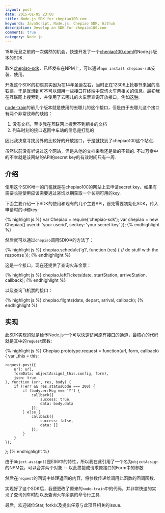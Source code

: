 ```yaml
---
layout: post
date: 2015-01-05 23:00
title: Node.js SDK for chepiao100.com
keywords: JavaScript, Node.js, Chepiao SDK, Github
description: Develop an SDK for chepiao100.com
comments: true
category: Node.js
---
```


15年元旦之前的一次偶然的机会，快速开发了一个[chepiao100.com](http://www.chepiao100.com)的Node.js版本的SDK.

取名[chepiao-sdk](https://github.com/SFantasy/node-chepiao-sdk)，已经发布在NPM上，可以通过`npm install chepiao-sdk`安装、使用。

开发这个SDK的初衷其实因为在14年圣诞左右，当时正在12306上抢春节来回的高铁票，于是就想到可不可以调用一些接口在终端中查询火车票相关的信息。最初我在互联网上搜索到、并使用了去哪儿的火车票查询开放接口，例如[这种](http://train.qunar.com/qunar/checiInfo.jsp?ex_track=&q=g1&format=json&cityname=123456&ver=1373813217828).

[node-train](https://github.com/SFantasy/node-train/)的前几个版本就是使用的去哪儿的这个接口，但是由于去哪儿这个接口有两个非常致命的缺陷：

1. 没有文档，至少我在互联网上搜索不到相关的文档
2. 列车时刻的接口返回中车站的信息是打乱的

因此我决意寻找另外的比较好的开放接口，于是就找到了chepiao100这个站点.

虽然以前没有听说过这个网站，但是从他的文档来看还是做的不错的. 不过万幸中的不幸就是该网站的API的secret key的有效时间只有一周.

## 介绍

使用这个SDK唯一的门槛就是在chepiao100的网站上去申请secret key，如果有需要长期使用应该需要通过咨询以期获取一个长期可用的key.

下面主要介绍一下SDK的使用和现有的几个主要API，首先需要初始化SDK，传入申请时的id和key:

{% highlight js %}
var Chepiao = require('chepiao-sdk');
var chepiao = new Chepiao({
    userid: 'your userid',
    seckey: 'your secret key'
});
{% endhighlight %}

然后就可以通过`chepiao`调用SDK中的方法了：

{% highlight js %}
chepiao.schedule('g1', function (res) {
    // do stuff with the response
});
{% endhighlight %}

这是一个接口，现在还提供了查询火车余票：

{% highlight js %}
chepiao.leftTickets(date, startStation, arriveStation, callback);
{% endhighlight %}

以及查询飞机票的接口：

{% highlight js %}
chepiao.flights(date, depart, arrival, callback);
{% endhighlight %}

## 实现

此SDK实现的就是给予Node.js一个可以快速访问原有接口的通道，最核心的代码就是其中的`request`函数:

{% highlight js %}
Chepiao.prototype.request = function(url, form, callback) {
    var _this = this;

    request.post({
        url: url,
        formData: objectAssign(_this.config, form),
        json: true
    }, function (err, res, body) {
        if (!err && res.statusCode === 200) {
            if (body.errMsg === 'Y') {
                callback({
                    success: true,
                    data: body.data
                });
            } else {
                callback({
                    success: false,
                    data: []
                });
            }
        }
    });
};
{% endhighlight %}

由于`Object.assign()`是ES6中的特性，所以我在此引用了一个名为`objectAssign`的NPM包，可以合并两个对象 -- 以此拼接成请求原接口的Form中的参数.

然后在`request`的回调中处理返回的内容，将参数传递给调用此函数的回调函数.

实现好了这个SDK后，我便更改了原来的`node-train`中的代码，并非常快速的实现了查询列车时刻以及查询火车余票的命令行工具.

最后，欢迎诸位Star, fork以及提出任意与此项目相关的issue.
